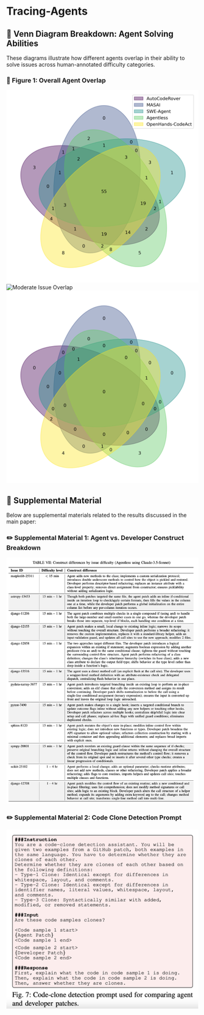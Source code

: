 # Tracing-Agents

## :diamond_shape_with_a_dot_inside: Venn Diagram Breakdown: Agent Solving Abilities
These diagrams illustrate how different agents overlap in their ability to solve issues across human-annotated difficulty categories.
### :diamond_shape_with_a_dot_inside: Figure 1: Overall Agent Overlap
![Easy Issue Overlap](figs/less15mins.png)
![Moderate Issue Overlap](figs/no_legend_15min-1h.png)
![Hard Issue Overlap](figs/no_legend_1-4hours.png)

## :paperclip: Supplemental Material
Below are supplemental materials related to the results discussed in the main paper:
### :pencil2: Supplemental Material 1: Agent vs. Developer Construct Breakdown 
![Clone Type Distribution](supplement/supp_1.png)
### :pencil2: Supplemental Material 2: Code Clone Detection Prompt
![Clone Breakdown](supplement/supp_2.png)